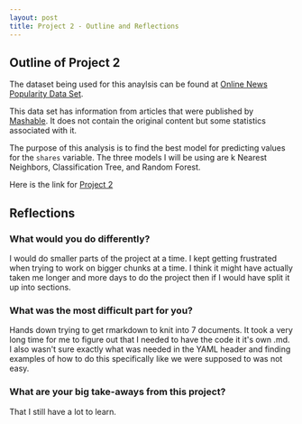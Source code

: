 ```yaml
---
layout: post
title: Project 2 - Outline and Reflections
---
```


## Outline of Project 2
The dataset being used for this anaylsis can be found at [Online News Popularity Data Set](https://archive.ics.uci.edu/ml/datasets/Online+News+Popularity).

This data set has information from articles that were published by [Mashable](www.mashable.com). It does not contain the original content but some statistics associated with it. 

The purpose of this analysis is to find the best model for predicting values for the `shares` variable. The three models I will be using are k Nearest Neighbors, Classification Tree, and Random Forest. 

Here is the link for [Project 2](https://lcwitek.github.io/Project2/)


## Reflections

### What would you do differently?

I would do smaller parts of the project at a time. I kept getting frustrated when trying to work on bigger chunks at a time. I think it might have actually taken me longer and more days to do the project then if I would have split it up into sections. 

### What was the most difficult part for you?

Hands down trying to get rmarkdown to knit into 7 documents. It took a very long time for me to figure out that I needed to have the code it it's own .md. I also wasn't sure exactly what was needed in the YAML header and finding examples of how to do this specifically like we were supposed to was not easy. 

### What are your big take-aways from this project?

That I still have a lot to learn. 

